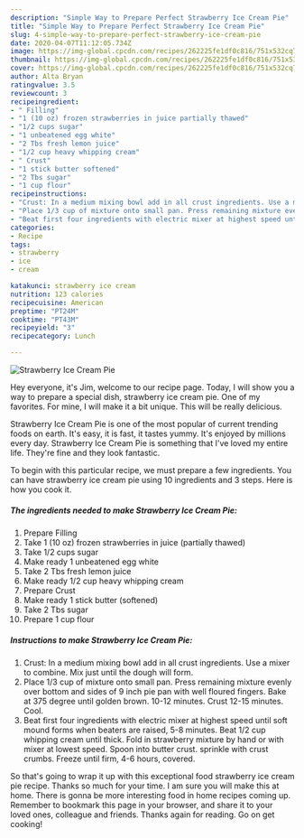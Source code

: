 ```yaml
---
description: "Simple Way to Prepare Perfect Strawberry Ice Cream Pie"
title: "Simple Way to Prepare Perfect Strawberry Ice Cream Pie"
slug: 4-simple-way-to-prepare-perfect-strawberry-ice-cream-pie
date: 2020-04-07T11:12:05.734Z
image: https://img-global.cpcdn.com/recipes/262225fe1df0c816/751x532cq70/strawberry-ice-cream-pie-recipe-main-photo.jpg
thumbnail: https://img-global.cpcdn.com/recipes/262225fe1df0c816/751x532cq70/strawberry-ice-cream-pie-recipe-main-photo.jpg
cover: https://img-global.cpcdn.com/recipes/262225fe1df0c816/751x532cq70/strawberry-ice-cream-pie-recipe-main-photo.jpg
author: Alta Bryan
ratingvalue: 3.5
reviewcount: 3
recipeingredient:
- " Filling"
- "1 (10 oz) frozen strawberries in juice partially thawed"
- "1/2 cups sugar"
- "1 unbeatened egg white"
- "2 Tbs fresh lemon juice"
- "1/2 cup heavy whipping cream"
- " Crust"
- "1 stick butter softened"
- "2 Tbs sugar"
- "1 cup flour"
recipeinstructions:
- "Crust: In a medium mixing bowl add in all crust ingredients. Use a mixer to combine. Mix just until the dough will form."
- "Place 1/3 cup of mixture onto small pan. Press remaining mixture evenly over bottom and sides of 9 inch pie pan with well floured fingers. Bake at 375 degree until golden brown. 10-12 minutes. Crust 12-15 minutes. Cool."
- "Beat first four ingredients with electric mixer at highest speed until soft mound forms when beaters are raised, 5-8 minutes. Beat 1/2 cup whipping cream until thick. Fold in strawberry mixture by hand or with mixer at lowest speed. Spoon into butter crust. sprinkle with crust crumbs. Freeze until firm, 4-6 hours, covered."
categories:
- Recipe
tags:
- strawberry
- ice
- cream

katakunci: strawberry ice cream 
nutrition: 123 calories
recipecuisine: American
preptime: "PT24M"
cooktime: "PT43M"
recipeyield: "3"
recipecategory: Lunch

---
```



![Strawberry Ice Cream Pie](https://img-global.cpcdn.com/recipes/262225fe1df0c816/751x532cq70/strawberry-ice-cream-pie-recipe-main-photo.jpg)

Hey everyone, it's Jim, welcome to our recipe page. Today, I will show you a way to prepare a special dish, strawberry ice cream pie. One of my favorites. For mine, I will make it a bit unique. This will be really delicious.



Strawberry Ice Cream Pie is one of the most popular of current trending foods on earth. It's easy, it is fast, it tastes yummy. It's enjoyed by millions every day. Strawberry Ice Cream Pie is something that I've loved my entire life. They're fine and they look fantastic.


To begin with this particular recipe, we must prepare a few ingredients. You can have strawberry ice cream pie using 10 ingredients and 3 steps. Here is how you cook it.

##### The ingredients needed to make Strawberry Ice Cream Pie:

1. Prepare  Filling
1. Take 1 (10 oz) frozen strawberries in juice (partially thawed)
1. Take 1/2 cups sugar
1. Make ready 1 unbeatened egg white
1. Take 2 Tbs fresh lemon juice
1. Make ready 1/2 cup heavy whipping cream
1. Prepare  Crust
1. Make ready 1 stick butter (softened)
1. Take 2 Tbs sugar
1. Prepare 1 cup flour




##### Instructions to make Strawberry Ice Cream Pie:

1. Crust: In a medium mixing bowl add in all crust ingredients. Use a mixer to combine. Mix just until the dough will form.
1. Place 1/3 cup of mixture onto small pan. Press remaining mixture evenly over bottom and sides of 9 inch pie pan with well floured fingers. Bake at 375 degree until golden brown. 10-12 minutes. Crust 12-15 minutes. Cool.
1. Beat first four ingredients with electric mixer at highest speed until soft mound forms when beaters are raised, 5-8 minutes. Beat 1/2 cup whipping cream until thick. Fold in strawberry mixture by hand or with mixer at lowest speed. Spoon into butter crust. sprinkle with crust crumbs. Freeze until firm, 4-6 hours, covered.




So that's going to wrap it up with this exceptional food strawberry ice cream pie recipe. Thanks so much for your time. I am sure you will make this at home. There is gonna be more interesting food in home recipes coming up. Remember to bookmark this page in your browser, and share it to your loved ones, colleague and friends. Thanks again for reading. Go on get cooking!
